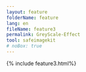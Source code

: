 ```yaml
---
layout: feature
folderName: feature
lang: en
fileName: feature3
permalink: GreyScale-Effect
tool: safeimagekit
# noBox: true
---
```

{% include feature3.html%}